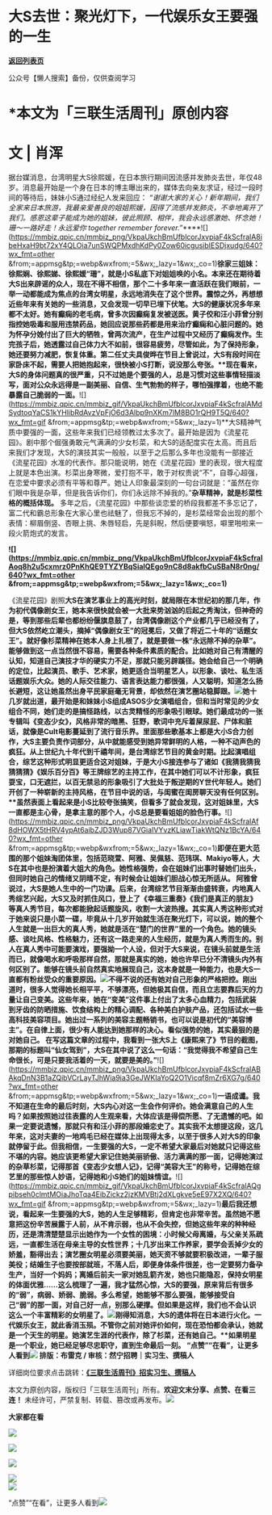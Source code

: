 # 大S去世：聚光灯下，一代娱乐女王要强的一生

[**返回列表页**](/gzh/三联生活周刊)

公众号【懒人搜索】备份，仅供查阅学习

# ***本文为「三联生活周刊」原创内容**

#  文 | 肖浑

据台媒消息，台湾明星大S徐熙媛，在日本旅行期间因流感并发肺炎去世，年仅48岁。消息最开始是一个身在日本的博主曝出来的，媒体去向亲友求证，经过一段时间的等待后，妹妹小S通过经纪人发来回应：
_“谢谢大家的关心！新年期间，我们全家来日本旅游，我最亲爱善良的姐姐熙媛，因得了流感并发肺炎，不幸地离开了我们。感恩这辈子能成为她的姐妹，彼此照顾、相伴，我会永远感激她、怀念她！珊～一路好走！永远爱你
together remember
forever.”_****![](https://mmbiz.qpic.cn/mmbiz_png/VkpaUkchBmUfblcorJxvpiaF4kScfralA8ibeHxaH9bt72xY4QLOia7unSWQPMxdhKdPy0Zow60icgusibIESDjxudg/640?wx_fmt=other
&from;=appmsg&tp;=webp&wxfrom;=5&wx;_lazy=1&wx;_co=1)****徐家三姐妹：徐熙娴、徐熙娣、徐熙媛“珊”，就是小S私底下对姐姐唤的小名。本来还在期待着大S出来辟谣的众人，现在不得不相信，那个二十多年来一直活跃在我们眼前，一举一动都能成为焦点的台湾女明星，永远地消失在了这个世界。震惊之外，再想想近些年来有关她的一些消息，又会发现一切早已埋下伏笔。大S的健康状况多年来都不太好。她有癫痫的老毛病，曾多次因癫痫复发被送医。黄子佼和汪小菲曾分别指控她吸毒和服用违禁药品，她回应说那些药都是用来治疗癫痫和心脏问题的。她为怀孕分娩付出了巨大的牺牲，曾两次流产，在生产过程中又经历了癫痫发作。生完孩子后，她透露过自己体力大不如前，很容易疲劳，尽管如此，为了保持形象，她还要努力减肥，恢复体重。第二任丈夫具俊晔在节目上曾说过，大S有段时间在家卧床不起，需要人把她抱起来，很快被小S打断，说没那么夸张。**现在看来，大S的身体问题真的很严重，只不过她是个要强的人，总是习惯对这些事情轻描淡写，面对公众永远得是一副美丽、自信、生气勃勃的样子，哪怕强撑着，也绝不能暴露自己脆弱的一面。****![](https://mmbiz.qpic.cn/mmbiz_gif/VkpaUkchBmUfblcorJxvpiaF4kScfralAMdSydtoqYaCS1kYHlibRdAvzVpFjO6d3Albp9nXKm7lM8BO1rQH9T5Q/640?wx_fmt=gif
&from;=appmsg&tp;=webp&wxfrom;=5&wx;_lazy=1)**大S精神气质中要强的一面，这些年来我们已经领教过太多次了。最开始是因为《流星花园》。剧中那个倔强勇敢元气满满的少女杉菜，和大S的适配度实在太高。而且后来我们才发现，大S的演技其实一般般，以至于之后那么多年也没能有一部接近《流星花园》水准的代表作。那只能说明，她在《流星花园》里的表现，很大程度上就是本色出演。杉菜出身寒微，爱打抱不平，敢于对权贵说“不”，自尊心超强，在恋爱中要求必须有平等和尊严。她让人印象最深刻的一句台词就是：“虽然在你们眼中我是杂草，但是我告诉你们，你们永远除不掉我的。”**杂草精神，就是杉菜性格的概括体现。**
多年之后，《流星花园》中那些谈恋爱的桥段我都差不多忘记了，富二代和霸总形象在大家心里也祛魅了，但我忘不掉的，是杉菜经常会出现的那个表情：柳眉倒竖、杏眼上挑、朱唇轻启，先是斜睨，然后便要嗔怒，噼里啪啦来一段火箭炮式的发言。

**![](https://mmbiz.qpic.cn/mmbiz_png/VkpaUkchBmUfblcorJxvpiaF4kScfralAoq8h2u5cxmrz0PnKhQE9TYZYBqSialQEgo9nC8d8akfbCuSBaN8r0ng/640?wx_fmt=other
&from;=appmsg&tp;=webp&wxfrom;=5&wx;_lazy=1&wx;_co=1)**

《流星花园》剧照****大S在演艺事业上的高光时刻，就局限在本世纪初的那几年，作为初代偶像剧女王，她本来很快就会被一大批来势汹汹的后起之秀淘汰，但神奇的是，等到那些后辈也都纷纷偃旗息鼓了，台湾偶像剧这个产业都几乎已经没有了，但大S依然屹立潮头，摘掉“偶像剧女王”的冠冕后，又做了将近二十年的“话题女王”。**就好像杉菜精神在她本人身上扎根了，就是要做一株“永远除不掉的杂草”。**
能够做到这一点当然很不容易，需要各种条件素质的配合。比如她对自己有清醒的认知，知道自己演技才华的硬实力不足，那就只能另辟蹊径。她会给自己一个明确的定位，比起演员、歌手、艺术家，她更适合当明星艺人，以形象、谈吐、私生活话题娱乐大众。她的人际交往能力、语言表达能力都很强，人又聪明，知道怎么扬长避短，这让她虽然出身平民家庭毫无背景，却依然在演艺圈站稳脚跟。![](https://mmbiz.qpic.cn/mmbiz_jpg/c2Sib3Mp7pOPcsiaGotYognCS3L73I0077OKcAsTHFqCJ28Ov00JfVxY7SaSaO2R2lCqytEAQHsWBkWv5j3x4Z4A/640?wx_fmt=jpeg&from;=appmsg)她十几岁就出道，最开始是和妹妹小S组成ASOS少女演唱组合，但和当时常见的少女组合不同，她们走的是搞怪路线，以古灵精怪的形象吸引眼球。她们最成功的一张专辑叫《变态少女》，风格非常的暗黑、狂野，歌词中充斥着屎尿屁、尸体和脏话，就像是Cult电影蔓延到了流行音乐界。里面那些歌基本上都是大小S合力创作，大S主要负责作词部分，从中就能感受到她异常鲜明的人格，一种不动声色的疯狂。从上世纪九十年代到千禧年间，是台湾综艺节目的黄金时期。比起演唱组合，综艺这种形式明显更适合这对姐妹，于是大小S接连参与了诸如《我猜我猜我猜猜猜》《娱乐百分百》等王牌综艺的主持工作，在其中她们可以不计形象，疯狂耍宝，口无遮拦，以百无禁忌的形象吸引了大批处于叛逆期的Y世代年轻人。她们开创了一种崭新的主持风格，在节目中说的话，与闺蜜在闺房聊天没有任何区别。**虽然表面上看起来是小S比较夸张搞笑，但看多了就会发现，这对姐妹里，大S一直都是主心骨，是拿主意的那个人，小S总是要看姐姐的脸色行事。****![](https://mmbiz.qpic.cn/mmbiz_png/VkpaUkchBmUfblcorJxvpiaF4kScfralAf8dHOWX5tHRV4ypAt6aibZJD3Wup87VGiaIVYvzKLiawTiakWtQNz1BcYA/640?wx_fmt=other
&from;=appmsg&tp;=webp&wxfrom;=5&wx;_lazy=1&wx;_co=1)**即便在更大范围的那个姐妹淘团体里，包括范晓萱、阿雅、吴佩慈、范玮琪、Makiyo等人，大S在其中也是扮演着大姐大的角色。**她性格强势，会在姐妹们出事时替她们出头，但同时她自己的情绪又阴晴不定，有时候会让姐妹们胆战心惊无所适从。**
阿雅曾说过，大S是她人生中的一门功课。后来，台湾综艺节目渐渐由盛转衰，内地真人秀综艺兴起，大S又及时抓住风口，登上了《幸福三重奏》《我们是真正的朋友》等真人秀节目，每次都能掀起话题旋风，收割一大波热搜。其实真人秀这种形式对于她来说只是小菜一碟，毕竟从十几岁开始就生活在聚光灯下，可以说，她的整个人生就是一出巨大的真人秀，她就是活在“楚门的世界”里的一个角色。她的镜头感、谈吐风格、性格魅力，还有这一路走来的人生经历，就是为真人秀而生的。别人在真人秀中可能要演戏，要强拗一个人设，但对于大S来说，在镜头前就是生活而已，就像喝水和呼吸那样自然，那就是真实的她，她也许早已分不清镜头内外有何区别了。**能够在镜头前自然真实地展现自己，这本身就是一种能力，也是大S一直都有粉丝受众的重要原因。**![](https://mmbiz.qpic.cn/mmbiz_jpg/c2Sib3Mp7pOPcsiaGotYognCS3L73I0077uVaIkz2LW9ALbWw658UsgLFfQicuRSJKBgNgP9VeLlT7rMCITwmBPlw/640?wx_fmt=jpeg&from;=appmsg)不得不说的还有她对自己形象的严格把控。刚出道时，很多人觉得她长相平平，不够漂亮，但她极其自信，而且立志要靠后天的力量让自己变美。这些年来，她在“变美”这件事上付出了太多心血精力，包括武装到牙齿的防晒措施、饮食结构上的精心调配、各种美白护肤产品，还包括试水一些高科技美容项目。她出过一系列的美容主题畅销书，也可以说是初代的“美容博主”。**在自律上面，很少有人能达到她那样的决心。看似强势的她，其实最狠的是对她自己。**
在写这篇文章的过程中，我看到一张大S上《康熙来了》节目的截图，那期的标题叫“仙女驾到”，大S在其中说了这么一句话：“我觉得我不希望自己生命很长，可是只要我活着的一天，就要是美的。”**![](https://mmbiz.qpic.cn/mmbiz_png/VkpaUkchBmUfblcorJxvpiaF4kScfralABAkqDnN3B1aZQibVCrLayTJhWia9ia3GeJWKIaYoQ2O1Vicqf8mZr6XG7g/640?wx_fmt=other
&from;=appmsg&tp;=webp&wxfrom;=5&wx;_lazy=1&wx;_co=1)**一语成谶。我不知道在生命的最后时刻，大S内心对这一生会作何评价。她会满意自己的人生吗？如果按照她过往表露的人生观来看，大体应该是得偿所愿、了无遗憾的吧。如果一定要说遗憾，那就只有和汪小菲的那段婚恋史了。其实我不太想提这段，这几年来，这对夫妻的一地鸡毛已经在媒体上出现得太多，以至于很多人对大S的印象就停留于此。但我相信，一生要强的大S，一定不希望大家最后对她就只记得这些不堪的内容。她应该更希望大家记住她美丽骄傲、活力满满的那一面，记得她演过的杂草杉菜，记得那首《变态少女想人记》，记得“美容大王”的称号，记得她在综艺里的那些惊人妙语，记得她和小S她们的姐妹情谊。**![](https://mmbiz.qpic.cn/mmbiz_gif/VkpaUkchBmUfblcorJxvpiaF4kScfralAQgpibseh0clmtMOiaJhoTqa4EibZickz2jzKMVBtj2dXLgkve5eE97X2XQ/640?wx_fmt=gif
&from;=appmsg&tp;=webp&wxfrom;=5&wx;_lazy=1)**最后我还想说，看起来一生要强的大S，她的人生足够精彩，但肯定也非常辛苦。虽然她不愿意把这份辛苦展露于人前，从不肯示弱，也从不会失控，但她这些年来的种种经历，还是清清楚楚显示出她作为一个女性的困境：小时候父母离婚，与父亲关系疏远，一直都生活在母亲主导的女性世界；十几岁出来工作养家，要学会丢掉少女的娇羞，豁得出去；演艺圈女明星必须要美丽，她天资不够就要积极改进，一辈子服美役；结婚生子也要按部就班，不落人后，即便身体条件很差，也一定要努力备孕生产，当好一个妈妈；离婚后前夫一家对她乱箭齐发，她也只能隐忍，保持女明星的体面优雅……这么梳理了一遍，我才猛然心惊，大S的要强，原来背后有很多的“弱”，病弱、娇弱、脆弱。多么希望，她能够不那么要强，能够接受自己“弱”的那一面，对自己好一点，别那么硬撑。但如果是这样，我们也不会认识这么一个丰富精彩的女明星了。![](https://mmbiz.qpic.cn/sz_mmbiz_png/5ROs96OaibIlltJficUCKJ6TVmlmGdQaxsCEDUOgz5Jr9ZI9wKwFUdnhC0fibdDyZKhmLW8ZESpIq38LWichDju0ng/640?wx_fmt=other&from;=appmsg&tp;=webp&wxfrom;=5&wx;_lazy=1&wx;_co=1)刚得知消息，大S的遗体将在日本进行火化。一代娱乐女王，就此香消玉殒。不管你之前对她评价如何，现在恐怕都会承认，她就是一个天生的明星。**她演艺生涯的代表作，除了杉菜，还有她自己。****如果明星是一个职业，她已经足够尽忠职守，直到生命最后一刻。**
“点赞”“在看”，让更多人看到![](https://mmbiz.qpic.cn/mmbiz_gif/c2Sib3Mp7pON9hkSZwdTibRHNZSMPyiapUCHJwlyoZVBC3SfmPmF0VKjkm3NiaToQloHFJ6icyicqZnqgXp6pSQJt5gg/640?wx_fmt=gif&from;=appmsg&wxfrom;=5&wx;_lazy=1&tp;=webp)
排版：布雷克 / 审核：然宁**招聘｜实习生、撰稿人**

详细岗位要求点击跳转：**[《三联生活周刊》招实习生、撰稿人](http://mp.weixin.qq.com/s?__biz=MTc5MTU3NTYyMQ==&mid=2651136871&idx=3&sn=f1c0777fe9d31881e5dfca68ebc2937f&chksm=5907324d6e70bb5b3546dfe1c7b31b5fe05664bebbf36356ba9a1a352e0678444cad62875ad4&scene=21#wechat_redirect)**

本文为原创内容，版权归「三联生活周刊」所有。**欢迎文末分享、点赞、在看三连！**
未经许可，严禁复制、转载、篡改或再发布。![](https://mmbiz.qpic.cn/sz_mmbiz_png/Gg7Qtoh7Aic9ZTmAdCc80b4nD7xicgPt863QWU7oNswDx19XrjfTtSl8QwatY2EEZGuNd1WRRiapDZjcDhTnNYmBg/640?wx_fmt=other&wxfrom;=5&wx;_lazy=1&wx;_co=1&retryload;=1&tp;=webp)

**大家都在看**

  

[![](https://mmbiz.qpic.cn/mmbiz_png/c2Sib3Mp7pOOeKa59dravLr1iaiaibX9XPfSjI9yJXUCZ4icRewTdCtQNjhKngr9sQKB1JpbEjXNWv8Jzv69LUqOWoA/640?wx_fmt=other&from;=appmsg&wxfrom;=5&wx;_lazy=1&wx;_co=1&tp;=webp)](https://mp.weixin.qq.com/s?__biz=MTc5MTU3NTYyMQ==&mid=2651494632&idx=1&sn=5f00c0d2eca79a3fa2d2f9760a2e21c5&scene=21#wechat_redirect)

[![](https://mmbiz.qpic.cn/mmbiz_jpg/c2Sib3Mp7pOOproFGvSxzTYJ6FpygxsHUo4lBibWHRnyHVickO3ondBNZ8JTryAG5KLSPAkjkHGPPialZZmvA5qoiaA/640?wx_fmt=other&from;=appmsg&wxfrom;=5&wx;_lazy=1&wx;_co=1&tp;=webp)](https://mp.weixin.qq.com/s?__biz=MTc5MTU3NTYyMQ==&mid=2651493791&idx=1&sn=30fd7353a9419287419aadf51b2e7382&scene=21#wechat_redirect)

[![](https://mmbiz.qpic.cn/mmbiz_jpg/c2Sib3Mp7pOOTtr9SxU8nbOQeTgQVyXEiaoFQ3ZWyBGRyy2KZz0H3QicOgCmX3TyB3L2AvMrabNrhocYZbeEqjD7w/640?wx_fmt=other&wxfrom;=5&wx;_lazy=1&wx;_co=1&tp;=webp)](https://mp.weixin.qq.com/s?__biz=MTc5MTU3NTYyMQ==&mid=2651496049&idx=1&sn=7054d45a644a6736c0088a2c4600450c&scene=21#wechat_redirect)

  
![](https://mmbiz.qpic.cn/sz_mmbiz_png/Gg7Qtoh7Aic9ZTmAdCc80b4nD7xicgPt86k1kgpU51hWCHjV92ryhVW35PLCvLhxLw9XDhXjgeDyZhHSx5EbRcfg/640?wx_fmt=other&wxfrom;=5&wx;_lazy=1&wx;_co=1&retryload;=2&tp;=webp)  
[![](https://mmbiz.qpic.cn/mmbiz_jpg/c2Sib3Mp7pONuwrdetOsWUZLdDE1J39mLibBBe0vPzCKS1topq8p9JgG9O86KDCNS3SZl7Paa1d80gvHIBg9C0cw/640?wx_fmt=other&from;=appmsg&wxfrom;=5&wx;_lazy=1&wx;_co=1&tp;=webp)]()  
  
“点赞”“在看”，让更多人看到![](https://mmbiz.qpic.cn/mmbiz_gif/c2Sib3Mp7pON9hkSZwdTibRHNZSMPyiapUCHJwlyoZVBC3SfmPmF0VKjkm3NiaToQloHFJ6icyicqZnqgXp6pSQJt5gg/640?wx_fmt=gif&from;=appmsg&wxfrom;=5&wx;_lazy=1&tp;=webp)

